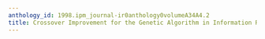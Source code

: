 ```yaml
---
anthology_id: 1998.ipm_journal-ir0anthology0volumeA34A4.2
title: Crossover Improvement for the Genetic Algorithm in Information Retrieval
---
```


